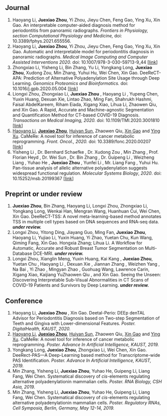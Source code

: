 # 

## Journal

1. Haoyang Li, **Juexiao Zhou**, Yi Zhou, Jieyu Chen, Feng Gao, Ying Xu, Xin Gao. An interpretable computer-aided diagnosis method for periodontitis from panoramic radiographs. *Frontiers in Physiology, section Computational Physiology and Medicine,* doi: 10.3389/fphys.2021.655556.
2. Haoyang Li, **Juexiao Zhou**, Yi Zhou, Jieyu Chen, Feng Gao, Ying Xu, Xin Gao. Automatic and interpretable model for periodontitis diagnosis in panoramic radiographs. *Medical Image Computing and Computer Assisted Interventions 2020.*  doi: 10.1007/978-3-030-59713-9_44 [[link](https://www.google.com/url?q=https%3A%2F%2Flink.springer.com%2Fchapter%2F10.1007%2F978-3-030-59713-9_44%23citeas&sa=D&sntz=1&usg=AFQjCNEB9mq8XLHYcDYNt45hbbBQMdFXug)]
3. Zhongxiao Li, Yisheng Li, Bin Zhang, Yu Li, Yongkang Long, **Juexiao Zhou**,  Xudong Zou, Min Zhang, Yuhui Hu, Wei Chen, Xin Gao. DeeReCT-APA: Prediction of Alternative Polyadenylation Site Usage through Deep Learning. *Genomics Proteomics and Bioinformatics.* doi: 10.1016/j.gpb.2020.05.004 [[link](https://www.google.com/url?q=https%3A%2F%2Fwww.sciencedirect.com%2Fscience%2Farticle%2Fpii%2FS1672022921000498&sa=D&sntz=1&usg=AFQjCNGjLpo3kwydf8zephr-k3aqocp8TQ)]
4. Liongxi Zhou, Zhongxiao Li, **Juexiao Zhou** , Haoyang Li , Yupeng Chen, Yuxin Huang, Dexuan Xie, Lintao Zhao, Ming Fan, Shahrukh Hashmi, Faisal AbdelKareem, Riham Eiada, Xigang Xiao, Lihua Li, Zhaowen Qiu, and Xin Gao. A Rapid, Accurate and Machine-agnostic Segmentation and Quantification Method for CT-based COVID-19 Diagnosis. *Transactions on Medical Imaging, 2020.* doi: 10.1109/TMI.2020.3001810 [[link](https://www.google.com/url?q=https%3A%2F%2Fieeexplore.ieee.org%2Fdocument%2F9115057%3Fsource%3Dauthoralert&sa=D&sntz=1&usg=AFQjCNEdsEbs6FcS97QDBDwS-G-gTE0NPw)]
5. [Haoyang Li](http://www.google.com/url?q=http%3A%2F%2Fwww.frontiersin.org%2FCommunity%2FWhosWhoActivity.aspx%3Fsname%3DHaoyangLi%26UID%3D823241&sa=D&sntz=1&usg=AFQjCNHXT6Cot76zSdFK3mOLxRGRNo1chg), [**Juexiao Zhou**](http://www.google.com/url?q=http%3A%2F%2Fwww.frontiersin.org%2FCommunity%2FWhosWhoActivity.aspx%3Fsname%3DJuexiaoZhou%26UID%3D866068&sa=D&sntz=1&usg=AFQjCNHhbzZflxlQAOB4BfLPHbaG6JtdEg), [Huiyan Sun](http://www.google.com/url?q=http%3A%2F%2Fwww.frontiersin.org%2FCommunity%2FWhosWhoActivity.aspx%3Fsname%3DHuiyanSun%26UID%3D866650&sa=D&sntz=1&usg=AFQjCNEuyj1sZrWUERPBOC9ZnvbXfMefcQ), Zhaowen Qiu, [Xin Gao](http://www.google.com/url?q=http%3A%2F%2Fwww.frontiersin.org%2FCommunity%2FWhosWhoActivity.aspx%3Fsname%3DXinGao%26UID%3D329785&sa=D&sntz=1&usg=AFQjCNEjULUJO4Q4dBhjcQDV_ZydHteGTg) and [Ying Xu](http://www.google.com/url?q=http%3A%2F%2Fwww.frontiersin.org%2FCommunity%2FWhosWhoActivity.aspx%3Fsname%3DYINGXU%26UID%3D762636&sa=D&sntz=1&usg=AFQjCNH1fk2141g6_feped7J3IdgmG6Wqw). CaMeRe: A novel tool for inference of cancer metabolic reprogramming. *Front. Oncol., 2020.* doi: 10.3389/fonc.2020.00207 [[link](https://www.google.com/url?q=https%3A%2F%2Fwww.frontiersin.org%2Farticles%2F10.3389%2Ffonc.2020.00207%2Ffull%3F%26utm_source%3DEmail_to_authors_%26utm_medium%3DEmail%26utm_content%3DT1_11.5e1_author%26utm_campaign%3DEmail_publication%26field%3D%26journalName%3DFrontiers_in_Oncology%26id%3D518675&sa=D&sntz=1&usg=AFQjCNHB9z4UgW9FpBZdXBESNmvqHeyjHg)]
6. Yisheng Li , Dr. Bernhard Schaefke , Dr. Xudong Zou , Min Zhang , Prof. Florian Heyd , Dr. Wei Sun , Dr. Bin Zhang , Dr. Guipeng Li , Weizheng Liang , Yuhao He , **Juexiao Zhou** , Yunfei Li , Mr. Liang Fang , Yuhui Hu. Pan-tissue analysis of allelic alternative polyadenylation suggests widespread functional regulation. *Molecular Systems Biology*, *2020*. doi: 10.15252/msb.20199367 [[link](https://www.google.com/search?safe=strict&sxsrf=ALeKk03NeUqqse2SL0ye8WrNnqpBks6q2g%3A1591584635163&source=hp&ei=e6fdXq2qB6W8ggfO9YfgAQ&q=Pan-tissue+analysis+of+allelic+alternative+polyadenylation+suggests+widespread+functional+regulation&oq=Pan-tissue+analysis+of+allelic+alternative+polyadenylation+suggests+widespread+functional+regulation&gs_lcp=CgZwc3ktYWIQA1DEFljEFmDZF2gAcAB4AIABAIgBAJIBAJgBAKABAqABAaoBB2d3cy13aXo&sclient=psy-ab&ved=0ahUKEwjt07nmmvHpAhUlnuAKHc76ARwQ4dUDCAw&uact=5)]

## Preprint or under review

1. **Juexiao Zhou**, Bin Zhang, Haoyang Li, Longxi Zhou, Zhongxiao Li, Yongkang Long, Wenkai Han, Mengran Wang, Huanhuan Cui, Wei Chen, Xin Gao. DeeReCT-TSS: A novel meta-learning-based method annotates TSS in multiple cell types based on DNA sequences and RNA-seq data. ***under review.***
2. Longxi Zhou, Yitong Ding, Jiayang Guo, Ming Fan, **Juexiao Zhou**, Haoyang Li, Yujiao Li, Yuxin Huang, Yi Zhao, Yuetan Chu, Kun Wang, Qiming Fang, Xin Gao. Hongxia Zhang; Lihua Li. A Workflow for Automatic, Accurate and Robust Breast Tumor Segmentation on Multi-Database DCE-MRI. ***under review.***
3. Longxi Zhou, Xianglin Meng, Yuxin Huang, Kai Kang , **Juexiao Zhou**, Yuetan Chu , Haoyang Li , Dexuan Xie , Jiannan Zhang , Weizhen Yang , Na Bai , Yi Zhao , Mingyan Zhao , Guohuag Wang, Lawrence Carin, Xigang Xiao, Kaijiang YuZhaowen Qiu , and Xin Gao. Seeing the Unseen: Discovering Interpretable Sub-Visual Abnormalities in CT Scans of COVID-19 Patients and Survivors by Deep Learning. ***under review.***

## Conference

1. Haoyang Li, **Juexiao Zhou** , Xin Gao. Deetal-Perio: DEEp denTAL Advisor for Periodontitis Diagnosis based on Two-step Segmentation of Teeth and Gingiva with Lower-dimensional Features. *Poster.* *DigitalHealth, KAUST, 2020.*
2. [Haoyang Li](http://www.google.com/url?q=http%3A%2F%2Fwww.frontiersin.org%2FCommunity%2FWhosWhoActivity.aspx%3Fsname%3DHaoyangLi%26UID%3D823241&sa=D&sntz=1&usg=AFQjCNHXT6Cot76zSdFK3mOLxRGRNo1chg), [**Juexiao Zhou**](http://www.google.com/url?q=http%3A%2F%2Fwww.frontiersin.org%2FCommunity%2FWhosWhoActivity.aspx%3Fsname%3DJuexiaoZhou%26UID%3D866068&sa=D&sntz=1&usg=AFQjCNHhbzZflxlQAOB4BfLPHbaG6JtdEg), [Huiyan Sun](http://www.google.com/url?q=http%3A%2F%2Fwww.frontiersin.org%2FCommunity%2FWhosWhoActivity.aspx%3Fsname%3DHuiyanSun%26UID%3D866650&sa=D&sntz=1&usg=AFQjCNEuyj1sZrWUERPBOC9ZnvbXfMefcQ), Zhaowen Qiu, [Xin Gao](http://www.google.com/url?q=http%3A%2F%2Fwww.frontiersin.org%2FCommunity%2FWhosWhoActivity.aspx%3Fsname%3DXinGao%26UID%3D329785&sa=D&sntz=1&usg=AFQjCNEjULUJO4Q4dBhjcQDV_ZydHteGTg) and [Ying Xu](http://www.google.com/url?q=http%3A%2F%2Fwww.frontiersin.org%2FCommunity%2FWhosWhoActivity.aspx%3Fsname%3DYINGXU%26UID%3D762636&sa=D&sntz=1&usg=AFQjCNH1fk2141g6_feped7J3IdgmG6Wqw). CaMeRe: A novel tool for inference of cancer metabolic reprogramming. *Poster. Advance In Artificial Intelligence, KAUST, 2019.*
3. Yongkang Long, **Juexiao Zhou**, Zhongxiao Li, Wei Chen, Xin Gao. DeeRect-PAS—A Deep-Learning based method for Transcriptome-wide PAS Identification. *Poster. Advance In Artificial Intelligence, KAUST, 2019.*
4. Min Zhang, Yisheng Li, **Juexiao Zhou**, Yuhao He, Guipeng Li, Liang Fang, Wei Chen. Systematical discovery of *cis*-elements regulating alternative polyadenylationin mammalian cells. *Poster. RNA Biology, CSH Asia, 2019.*
5. Min Zhang, Yisheng Li, **Juexiao Zhou**, Yuhao He, Guipeng Li, Liang Fang, Wei Chen. Systematical discovery of *cis*-elements regulating alternative polyadenylationin mammalian cells. *Poster. Regulatory RNAs, Cell Symposia, Berlin, Germany, May 12-14, 2019.*

